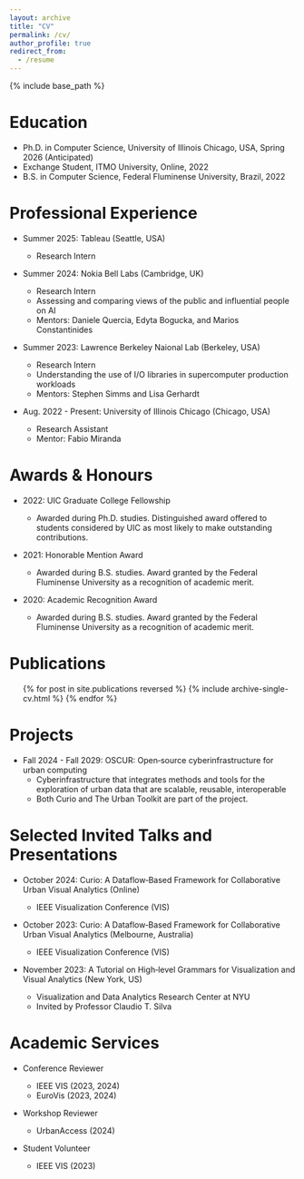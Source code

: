 ```yaml
---
layout: archive
title: "CV"
permalink: /cv/
author_profile: true
redirect_from:
  - /resume
---
```


{% include base_path %}

Education
======
* Ph.D. in Computer Science, University of Illinois Chicago, USA, Spring 2026 (Anticipated)
* Exchange Student, ITMO University, Online, 2022
* B.S. in Computer Science, Federal Fluminense University, Brazil, 2022

Professional Experience
======
* Summer 2025: Tableau (Seattle, USA)
  * Research Intern

* Summer 2024: Nokia Bell Labs (Cambridge, UK)
  * Research Intern
  * Assessing and comparing views of the public and influential people on AI
  * Mentors: Daniele Quercia, Edyta Bogucka, and Marios Constantinides

* Summer 2023: Lawrence Berkeley Naional Lab (Berkeley, USA)
  * Research Intern
  * Understanding the use of I/O libraries in supercomputer production workloads
  * Mentors: Stephen Simms and Lisa Gerhardt

* Aug. 2022 - Present: University of Illinois Chicago (Chicago, USA)
  * Research Assistant
  * Mentor: Fabio Miranda
  
Awards & Honours
======
* 2022: UIC Graduate College Fellowship
  * Awarded during Ph.D. studies. Distinguished award offered to students considered by UIC as most likely to make outstanding contributions.

* 2021: Honorable Mention Award
  * Awarded during B.S. studies. Award granted by the Federal Fluminense University as a recognition of academic merit.

* 2020: Academic Recognition Award
  * Awarded during B.S. studies. Award granted by the Federal Fluminense University as a recognition of academic merit.

Publications
======
  <ul>{% for post in site.publications reversed %}
    {% include archive-single-cv.html %}
  {% endfor %}</ul>
  
Projects
======
* Fall 2024 - Fall 2029: OSCUR: Open‑source cyberinfrastructure for urban computing
  * Cyberinfrastructure that integrates methods and tools for the exploration of urban data that are scalable, reusable, interoperable
  * Both Curio and The Urban Toolkit are part of the project.

Selected Invited Talks and Presentations
======
* October 2024: Curio: A Dataflow‑Based Framework for Collaborative Urban Visual Analytics (Online)
  * IEEE Visualization Conference (VIS)

* October 2023: Curio: A Dataflow‑Based Framework for Collaborative Urban Visual Analytics (Melbourne, Australia)
  * IEEE Visualization Conference (VIS)

* November 2023: A Tutorial on High‑level Grammars for Visualization and Visual Analytics (New York, US)
  * Visualization and Data Analytics Research Center at NYU
  * Invited by Professor Claudio T. Silva

Academic Services
======
* Conference Reviewer
  * IEEE VIS (2023, 2024)
  * EuroVis (2023, 2024)

* Workshop Reviewer
  * UrbanAccess (2024)

* Student Volunteer
  * IEEE VIS (2023)

<!-- Talks
======
  <ul>{% for post in site.talks reversed %}
    {% include archive-single-talk-cv.html  %}
  {% endfor %}</ul>
  
Teaching
======
  <ul>{% for post in site.teaching reversed %}
    {% include archive-single-cv.html %}
  {% endfor %}</ul>
   -->
